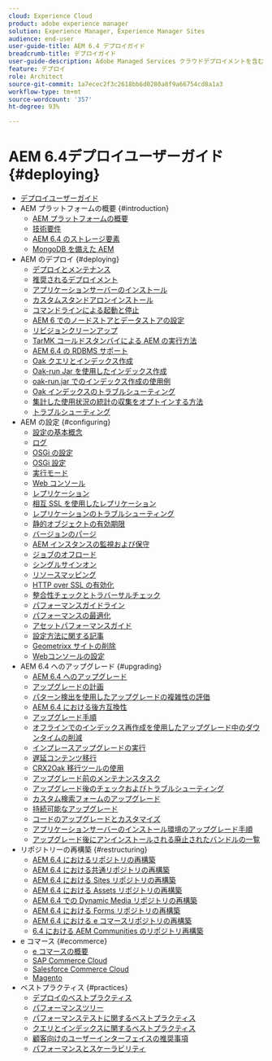 ```yaml
---
cloud: Experience Cloud
product: adobe experience manager
solution: Experience Manager, Experience Manager Sites
audience: end-user
user-guide-title: AEM 6.4 デプロイガイド
breadcrumb-title: デプロイガイド
user-guide-description: Adobe Managed Services クラウドデプロイメントを含む、Adobe Experience Manager 6.4 のインストール、デプロイメント、およびアーキテクチャについて詳しく説明します。
feature: デプロイ
role: Architect
source-git-commit: 1a7ecec2f3c2618bb6d0280a8f9a66754cd8a1a3
workflow-type: tm+mt
source-wordcount: '357'
ht-degree: 93%

---
```



# AEM 6.4デプロイユーザーガイド {#deploying}

+ [デプロイユーザーガイド](home.md)
+ AEM プラットフォームの概要 {#introduction}
   + [AEM プラットフォームの概要](platform.md)
   + [技術要件](technical-requirements.md)
   + [AEM 6.4 のストレージ要素](storage-elements-in-aem-6.md)
   + [MongoDB を備えた AEM](aem-with-mongodb.md)
+ AEM のデプロイ {#deploying}
   + [デプロイとメンテナンス](deploy.md)
   + [推奨されるデプロイメント](recommended-deploys.md)
   + [アプリケーションサーバーのインストール](application-server-install.md)
   + [カスタムスタンドアロンインストール](custom-standalone-install.md)
   + [コマンドラインによる起動と停止](command-line-start-and-stop.md)
   + [AEM 6 でのノードストアとデータストアの設定](data-store-config.md)
   + [リビジョンクリーンアップ](revision-cleanup.md)
   + [TarMK コールドスタンバイによる AEM の実行方法](tarmk-cold-standby.md)
   + [AEM 6.4 の RDBMS サポート](rdbms-support-in-aem.md)
   + [Oak クエリとインデックス作成](queries-and-indexing.md)
   + [Oak-run Jar を使用したインデックス作成](indexing-via-the-oak-run-jar.md)
   + [oak-run.jar でのインデックス作成の使用例](oak-run-indexing-usecases.md)
   + [Oak インデックスのトラブルシューティング](troubleshooting-oak-indexes.md)
   + [集計した使用状況の統計の収集をオプトインする方法](opt-in-aggregated-usage-statistics.md)
   + [トラブルシューティング](troubleshooting.md)
+ AEM の設定 {#configuring}
   + [設定の基本概念](configuring.md)
   + [ログ](configure-logging.md)
   + [OSGi の設定](configuring-osgi.md)
   + [OSGi 設定](osgi-configuration-settings.md)
   + [実行モード](configure-runmodes.md)
   + [Web コンソール](web-console.md)
   + [レプリケーション](replication.md)
   + [相互 SSL を使用したレプリケーション](mssl-replication.md)
   + [レプリケーションのトラブルシューティング](troubleshoot-rep.md)
   + [静的オブジェクトの有効期限](expiration-static-objects.md)
   + [バージョンのパージ](version-purging.md)
   + [AEM インスタンスの監視および保守](monitoring-and-maintaining.md)
   + [ジョブのオフロード](offloading.md)
   + [シングルサインオン](single-sign-on.md)
   + [リソースマッピング](resource-mapping.md)
   + [HTTP over SSL の有効化](https://experienceleague.adobe.com/docs/experience-manager-64/deploying/configuring/ssl-by-default.html)
   + [整合性チェックとトラバーサルチェック](consistency-check.md)
   + [パフォーマンスガイドライン](performance-guidelines.md)
   + [パフォーマンスの最適化](configuring-performance.md)
   + [アセットパフォーマンスガイド](assets-performance-sizing.md)
   + [設定方法に関する記事](ht-deploy.md)
   + [Geometrixx サイトの削除](removing-the-geometrixx-sites.md)
   + [Webコンソールの設定](configuring-web-console.md)
+ AEM 6.4 へのアップグレード {#upgrading}
   + [AEM 6.4 へのアップグレード](upgrade.md)
   + [アップグレードの計画](upgrade-planning.md)
   + [パターン検出を使用したアップグレードの複雑性の評価](pattern-detector.md)
   + [AEM 6.4 における後方互換性](backward-compatibility.md)
   + [アップグレード手順](upgrade-procedure.md)
   + [オフラインでのインデックス再作成を使用したアップグレード中のダウンタイムの削減](upgrade-offline-reindexing.md)
   + [インプレースアップグレードの実行](in-place-upgrade.md)
   + [遅延コンテンツ移行](lazy-content-migration.md)
   + [CRX2Oak 移行ツールの使用](using-crx2oak.md)
   + [アップグレード前のメンテナンスタスク](pre-upgrade-maintenance-tasks.md)
   + [アップグレード後のチェックおよびトラブルシューティング](post-upgrade-checks-and-troubleshooting.md)
   + [カスタム検索フォームのアップグレード](upgrading-custom-search-forms.md)
   + [持続可能なアップグレード](sustainable-upgrades.md)
   + [コードのアップグレードとカスタマイズ](upgrading-code-and-customizations.md)
   + [アプリケーションサーバーのインストール環境のアップグレード手順](app-server-upgrade.md)
   + [アップグレード後にアンインストールされる廃止されたバンドルの一覧](obsolete-bundles.md)
+ リポジトリーの再構築 {#restructuring}
   + [AEM 6.4 におけるリポジトリの再構築](repository-restructuring.md)
   + [AEM 6.4 における共通リポジトリの再構築](all-repository-restructuring-in-aem-6-4.md)
   + [AEM 6.4 における Sites リポジトリの再構築](sites-repository-restructuring-in-aem-6-4.md)
   + [AEM 6.4 における Assets リポジトリの再構築](assets-repository-restructuring-in-aem-6-4.md)
   + [AEM 6.4 での Dynamic Media リポジトリの再構築](dynamicmedia-repository-restructuring-in-aem-6-4.md)
   + [AEM 6.4 における Forms リポジトリの再構築](forms-repository-restructuring-in-aem-6-4.md)
   + [AEM 6.4 における e コマースリポジトリの再構築](ecommerce-repository-restructuring-in-aem-6-4.md)
   + [6.4 における AEM Communities のリポジトリ再構築](communities-repository-restructuring-in-aem-6-4.md)
+ e コマース {#ecommerce}
   + [e コマースの概要](ecommerce.md)
   + [SAP Commerce Cloud](sap-commerce-cloud.md)
   + [Salesforce Commerce Cloud](https://github.com/adobe/commerce-salesforce)
   + [Magento](https://www.adobe.io/apis/experiencecloud/commerce-integration-framework/integrations.html#!AdobeDocs/commerce-cif-documentation/master/integrations/02-AEM-Magento.md)
+ ベストプラクティス {#practices}
   + [デプロイのベストプラクティス](best-practices.md)
   + [パフォーマンスツリー](performance-tree.md)
   + [パフォーマンステストに関するベストプラクティス](best-practices-for-performance-testing.md)
   + [クエリとインデックスに関するベストプラクティス](best-practices-for-queries-and-indexing.md)
   + [顧客向けのユーザーインターフェイスの推奨事項](ui-recommendations.md)
   + [パフォーマンスとスケーラビリティ](performance.md)


<!--

To be removed:
[Quickstart for AEM Screens](setting-up-a-basic-project-screens.md)
[Device Control Center](device-control-center.md)
[repository-restructuring-in-aem64](repository-restructuring-in-aem64.md)
[Web Console] (configuring-web-console.md)
[Configuring and Deploying AEM Screens](configuring-screens-introduction.md)
[Kickstart Guide](kickstart-for-aem-screens.md)
/help/sites/deploying/using/performance-lp.md
/help/sites-deploying/do-not-delete-performance-guidelines-pdf.md
/help/sites-deploying/removing-the-geometrixx-sites.md
/help/sites-deploying/consistency-check.md

Redirects:
[(Enabling HTTP Over SSL)](config-ssl.md) redirect to /content/help/en/experience-manager/6-4/sites-administering/ssl-by-default
-->
